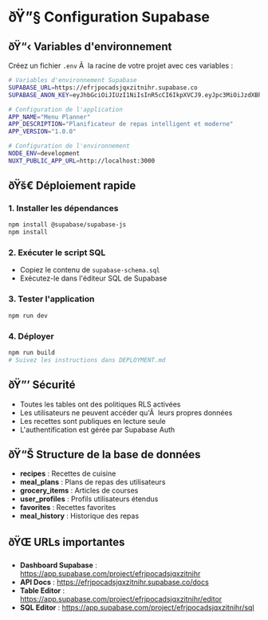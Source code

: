 ﻿# ðŸ”§ Configuration Supabase

## ðŸ“‹ **Variables d'environnement**

Créez un fichier `.env` Ã  la racine de votre projet avec ces variables :

```bash
# Variables d'environnement Supabase
SUPABASE_URL=https://efrjpocadsjqxzitnihr.supabase.co
SUPABASE_ANON_KEY=eyJhbGciOiJIUzI1NiIsInR5cCI6IkpXVCJ9.eyJpc3MiOiJzdXBhYmFzZSIsInJlZiI6ImVmcmpwb2NhZHNqcXh6aXRuaWhyIiwicm9sZSI6ImFub24iLCJpYXQiOjE3NTY1MDA2NDEsImV4cCI6MjA3MjA3NjY0MX0.uSUOa3lFgnE7Ln-mH5FwregaGFLPpfmYo4svhHSJsb8

# Configuration de l'application
APP_NAME="Menu Planner"
APP_DESCRIPTION="Planificateur de repas intelligent et moderne"
APP_VERSION="1.0.0"

# Configuration de l'environnement
NODE_ENV=development
NUXT_PUBLIC_APP_URL=http://localhost:3000
```

## ðŸš€ **Déploiement rapide**

### 1. Installer les dépendances
```bash
npm install @supabase/supabase-js
npm install
```

### 2. Exécuter le script SQL
- Copiez le contenu de `supabase-schema.sql`
- Exécutez-le dans l'éditeur SQL de Supabase

### 3. Tester l'application
```bash
npm run dev
```

### 4. Déployer
```bash
npm run build
# Suivez les instructions dans DEPLOYMENT.md
```

## ðŸ”’ **Sécurité**

- Toutes les tables ont des politiques RLS activées
- Les utilisateurs ne peuvent accéder qu'Ã  leurs propres données
- Les recettes sont publiques en lecture seule
- L'authentification est gérée par Supabase Auth

## ðŸ“Š **Structure de la base de données**

- **recipes** : Recettes de cuisine
- **meal_plans** : Plans de repas des utilisateurs
- **grocery_items** : Articles de courses
- **user_profiles** : Profils utilisateurs étendus
- **favorites** : Recettes favorites
- **meal_history** : Historique des repas

## ðŸŒ **URLs importantes**

- **Dashboard Supabase** : https://app.supabase.com/project/efrjpocadsjqxzitnihr
- **API Docs** : https://efrjpocadsjqxzitnihr.supabase.co/docs
- **Table Editor** : https://app.supabase.com/project/efrjpocadsjqxzitnihr/editor
- **SQL Editor** : https://app.supabase.com/project/efrjpocadsjqxzitnihr/sql

